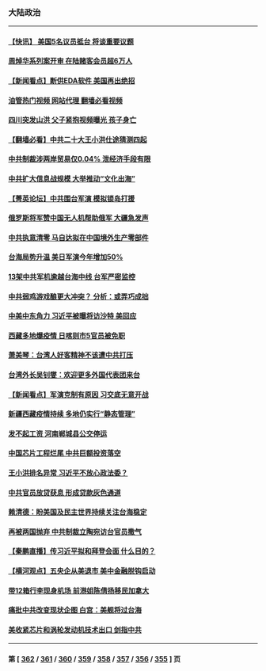 ### 大陆政治
---
#### [【快讯】 美国5名议员抵台 将谈重要议题](../../pages/ncid277/n13802345.md?08142045) 
#### [周焯华系列案开审 在陆赌客会员超6万人](../../pages/ncid277/n13802225.md?08142045) 
#### [【新闻看点】断供EDA软件 美国再出绝招](../../pages/ncid277/n13802035.md?08142045) 
#### [油管热门视频 网站代理 翻墙必看视频](http://209.222.30.114:81/youtube.html?08142045)
#### [四川突发山洪 父子紧抱视频曝光 孩子身亡](../../pages/ncid277/n13802145.md?08142045) 
#### [【翻墙必看】中共二十大王小洪仕途猜测四起](../../pages/ncid277/n13802115.md?08142045) 
#### [中共制裁涉两岸贸易仅0.04% 泄经济手段有限](../../pages/ncid277/n13801207.md?08142045) 
#### [中共扩大信息战规模 大举推动“文化出海”](../../pages/ncid277/n13802065.md?08142045) 
#### [【菁英论坛】中共围台军演 模拟锁岛打援](../../pages/ncid277/n13802010.md?08142045) 
#### [俄罗斯将军赞中国无人机帮助俄军 大疆急发声](../../pages/ncid277/n13802020.md?08142045) 
#### [中共执意清零 马自达拟在中国境外生产零部件](../../pages/ncid277/n13801960.md?08142045) 
#### [台海局势升温 美日军演今年增加50%](../../pages/ncid277/n13801967.md?08142045) 
#### [13架中共军机逾越台海中线 台军严密监控](../../pages/ncid277/n13801930.md?08142045) 
#### [中共弱鸡游戏酿更大冲突？ 分析：或弄巧成拙](../../pages/ncid277/n13801932.md?08142045) 
#### [中美中东角力 习近平被曝将访沙特 美回应](../../pages/ncid277/n13801866.md?08142045) 
#### [西藏多地爆疫情 日喀则市5官员被免职](../../pages/ncid277/n13801767.md?08142045) 
#### [萧美琴：台湾人好客精神不该遭中共打压](../../pages/ncid277/n13801733.md?08142045) 
#### [台湾外长吴钊燮：欢迎更多外国代表团来台](../../pages/ncid277/n13801684.md?08142045) 
#### [【新闻看点】军演克制有原因 习交底无意开战](../../pages/ncid277/n13801419.md?08142045) 
#### [新疆西藏疫情持续 多地仍实行“静态管理”](../../pages/ncid277/n13801663.md?08142045) 
#### [发不起工资 河南郸城县公交停运](../../pages/ncid277/n13801528.md?08142045) 
#### [中国芯片工程烂尾 中共巨额投资落空](../../pages/ncid277/n13801643.md?08142045) 
#### [王小洪排名异常 习近平不放心政法委？](../../pages/ncid277/n13801445.md?08142045) 
#### [中共官员放贷获息 形成贷款灰色通道](../../pages/ncid277/n13801619.md?08142045) 
#### [赖清德：盼美国及民主世界持续关注台海稳定](../../pages/ncid277/n13801549.md?08142045) 
#### [再被两国抛弃 中共制裁立陶宛访台官员撒气](../../pages/ncid277/n13801476.md?08142045) 
#### [【秦鹏直播】传习近平拟和拜登会面 什么目的？](../../pages/ncid277/n13801410.md?08142045) 
#### [【横河观点】五央企从美退市 美中金融脱钩启动](../../pages/ncid277/n13801413.md?08142045) 
#### [带12箱行李现身机场 前港姐陈倩扬移民加拿大](../../pages/ncid277/n13801357.md?08142045) 
#### [痛批中共改变现状企图 白宫：美舰将过台海](../../pages/ncid277/n13801374.md?08142045) 
#### [美收紧芯片和涡轮发动机技术出口 剑指中共](../../pages/ncid277/n13801362.md?08142045) 

---
#### 第 [ [362](./362.md?08142045) / [361](./361.md?08142045) / [360](./360.md?08142045) / [359](./359.md?08142045) / [358](./358.md?08142045) / [357](./357.md?08142045) / [356](./356.md?08142045) / [355](./355.md?08142045) ] 页

